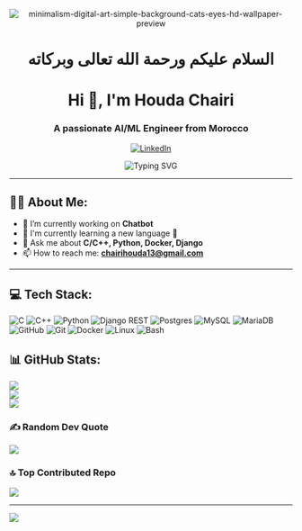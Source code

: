 
 <p align="center">
  <!-- <img src="https://github.com/user-attachments/assets/d24cf85b-3b87-4481-a8b4-09c265891503" alt="like"> -->
<img src="https://github.com/user-attachments/assets/d40c24a6-2f7e-436a-8758-df35865f4620" alt="minimalism-digital-art-simple-background-cats-eyes-hd-wallpaper-preview">
</p>

<div align="center">
  <h1 style="font-family: 'Scheherazade', serif;">السلام عليكم ورحمة الله تعالى وبركاته</h1>
</div>


<h1 align="center">Hi 👋, I'm Houda Chairi</h1>

<h3 align="center">A passionate AI/ML Engineer from Morocco</h3>

<p align="center">
  <a href="https://www.linkedin.com/in/hchairi/">
    <img src="https://img.shields.io/badge/LinkedIn-%230077B5.svg?logo=linkedin&logoColor=white" alt="LinkedIn"/>
  </a>
</p>

<!--- <div align="center">
  <img src="https://readme-typing-svg.demolab.com?font=Fira+Code&duration=3000&pause=500&center=true&vCenter=true&width=435&lines=Currently+working+on+Transcendance;Learning+new+programming+languages;Ask+me+about+C%2FC%2B%2B%2C+Docker%2C+Django;Reach+me+at+chairihouda13%40gmail.com" alt="Typing SVG" />
</div> --->

<div align="center">
  <img src="https://readme-typing-svg.demolab.com?font=Fira+Code&duration=3000&pause=500&center=true&vCenter=true&width=435&lines=I%E2%80%99m+currently+working+on+Chatbot+%F0%9F%94%AD;I%27m+currently+learning+a+new+language+%F0%9F%A4%AB;Ask+me+about+%2AC%2FC%2B%2B%2C+Python%2C+Docker%2C+Django%2A;How+to+reach+me%3A+chairihouda13%40gmail.com" alt="Typing SVG" />
</div>

---
<!--- - 🔭 I’m currently working on **FT-transcendance** -->
<!--- - 🌱 I’m currently learning **Programming languages** -->

## 👨‍💻 About Me:
- 🔭 I’m currently working on **Chatbot**
- 🔭 I'm currently learning a new language 🤫
- 💬 Ask me about **C/C++, Python, Docker, Django**
- 📫 How to reach me: **chairihouda13@gmail.com**

---

## 💻 Tech Stack:

<p >
  <!-- Programming Languages -->
  <img src="https://img.shields.io/badge/C-00599C?style=flat-square&logo=c&logoColor=white" alt="C"/>
  <img src="https://img.shields.io/badge/C++-00599C?style=flat-square&logo=c%2B%2B&logoColor=white" alt="C++"/>
  <!-- <img src="https://img.shields.io/badge/CSS3-1572B6?style=flat-square&logo=css3&logoColor=white" alt="CSS3"/>
  <img src="https://img.shields.io/badge/HTML5-E34F26?style=flat-square&logo=html5&logoColor=white" alt="HTML5"/>
  <img src="https://img.shields.io/badge/JavaScript-323330?style=flat-square&logo=javascript&logoColor=F7DF1E" alt="JavaScript"/> -->
  <img src="https://img.shields.io/badge/Python-3670A0?style=flat-square&logo=python&logoColor=ffdd54" alt="Python"/>

  <!-- Frameworks & Libraries -->
  <img src="https://img.shields.io/badge/Django%20REST-ff1709?style=flat-square&logo=django&logoColor=white&color=gray" alt="Django REST"/>
   <!-- <img src="https://img.shields.io/badge/Apache%20Tomcat-F8DC75?style=flat-square&logo=apache-tomcat&logoColor=black" alt="Apache Tomcat"/> -->
  <!-- <img src="https://img.shields.io/badge/Nginx-009639?style=flat-square&logo=nginx&logoColor=white" alt="Nginx"/> -->

  <!-- Databases -->
  <img src="https://img.shields.io/badge/Postgres-316192?style=flat-square&logo=postgresql&logoColor=white" alt="Postgres"/>
  <img src="https://img.shields.io/badge/MySQL-4479A1?style=flat-square&logo=mysql&logoColor=white" alt="MySQL"/>
  <img src="https://img.shields.io/badge/MariaDB-003545?style=flat-square&logo=mariadb&logoColor=white" alt="MariaDB"/>

  <!-- Tools -->
  <!-- <img src="https://img.shields.io/badge/Figma-F24E1E?style=flat-square&logo=figma&logoColor=white" alt="Figma"/>  -->
  <img src="https://img.shields.io/badge/GitHub-181717?style=flat-square&logo=github&logoColor=white" alt="GitHub"/>
  <img src="https://img.shields.io/badge/Git-F05032?style=flat-square&logo=git&logoColor=white" alt="Git"/>
  <img src="https://img.shields.io/badge/Docker-0db7ed?style=flat-square&logo=docker&logoColor=white" alt="Docker"/>
  <img src="https://img.shields.io/badge/Linux-000000?style=flat-square&logo=linux&logoColor=white" alt="Linux"/>
  <img src="https://img.shields.io/badge/Bash-4EAA25?style=flat-square&logo=gnu-bash&logoColor=white" alt="Bash"/>
</p>

## 📊 GitHub Stats:
![](https://github-readme-stats.vercel.app/api?username=HoudaChairi&theme=dark&hide_border=false&include_all_commits=true&count_private=false)<br/>
![](https://github-readme-streak-stats.herokuapp.com/?user=HoudaChairi&theme=dark&hide_border=false)<br/>
![](https://github-readme-stats.vercel.app/api/top-langs/?username=HoudaChairi&theme=dark&hide_border=false&include_all_commits=true&count_private=false&layout=compact)

### ✍️ Random Dev Quote
![](https://quotes-github-readme.vercel.app/api?type=horizontal&theme=radical)

### 🔝 Top Contributed Repo
![](https://github-contributor-stats.vercel.app/api?username=HoudaChairi&limit=5&theme=dark&combine_all_yearly_contributions=true)

---
[![](https://visitcount.itsvg.in/api?id=HoudaChairi&icon=0&color=1)](https://visitcount.itsvg.in)

